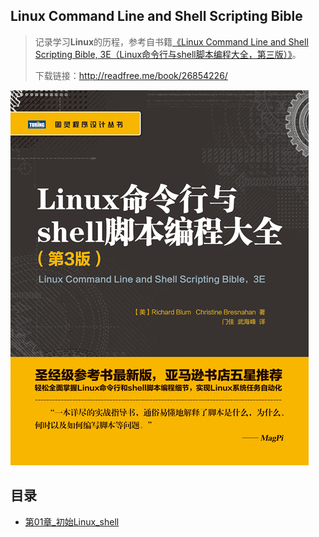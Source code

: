 ## Linux Command Line and Shell Scripting Bible

> 记录学习**Linux**的历程，参考自书籍[《Linux Command Line and Shell Scripting Bible, 3E（Linux命令行与shell脚本编程大全，第三版）》](https://book.douban.com/subject/26854226/)。
>
> 下载链接：<http://readfree.me/book/26854226/>

![17050121461316](assets/17050121461316.png) 

## 目录

- [第01章_初始Linux_shell](第01章_初始Linux_shell.md )

